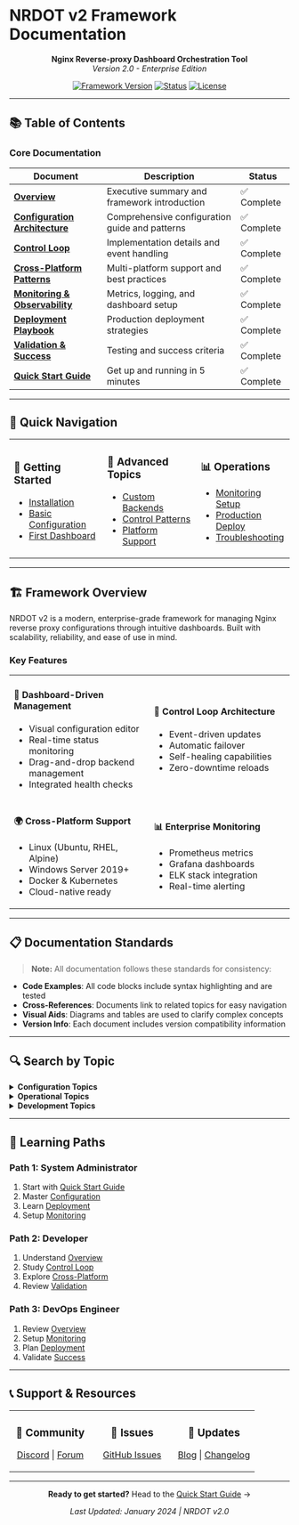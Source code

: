 # NRDOT v2 Framework Documentation

<div align="center">

**Nginx Reverse-proxy Dashboard Orchestration Tool**  
*Version 2.0 - Enterprise Edition*

[![Framework Version](https://img.shields.io/badge/NRDOT-v2.0-blue)]()
[![Status](https://img.shields.io/badge/Status-Production_Ready-green)]()
[![License](https://img.shields.io/badge/License-MIT-yellow)]()

</div>

---

## 📚 Table of Contents

### Core Documentation

| Document | Description | Status |
|----------|-------------|--------|
| [**Overview**](01-overview.md) | Executive summary and framework introduction | ✅ Complete |
| [**Configuration Architecture**](02-configuration.md) | Comprehensive configuration guide and patterns | ✅ Complete |
| [**Control Loop**](03-control-loop.md) | Implementation details and event handling | ✅ Complete |
| [**Cross-Platform Patterns**](04-cross-platform.md) | Multi-platform support and best practices | ✅ Complete |
| [**Monitoring & Observability**](05-monitoring.md) | Metrics, logging, and dashboard setup | ✅ Complete |
| [**Deployment Playbook**](06-deployment.md) | Production deployment strategies | ✅ Complete |
| [**Validation & Success**](07-validation.md) | Testing and success criteria | ✅ Complete |
| [**Quick Start Guide**](README.md) | Get up and running in 5 minutes | ✅ Complete |

---

## 🚀 Quick Navigation

<table>
<tr>
<td width="33%">

### 🎯 Getting Started
- [Installation](README.md#installation)
- [Basic Configuration](02-configuration.md#basic-setup)
- [First Dashboard](README.md#first-dashboard)

</td>
<td width="33%">

### 🔧 Advanced Topics
- [Custom Backends](02-configuration.md#backend-definitions)
- [Control Patterns](03-control-loop.md#patterns)
- [Platform Support](04-cross-platform.md)

</td>
<td width="33%">

### 📊 Operations
- [Monitoring Setup](05-monitoring.md#setup)
- [Production Deploy](06-deployment.md)
- [Troubleshooting](05-monitoring.md#troubleshooting)

</td>
</tr>
</table>

---

## 🏗️ Framework Overview

NRDOT v2 is a modern, enterprise-grade framework for managing Nginx reverse proxy configurations through intuitive dashboards. Built with scalability, reliability, and ease of use in mind.

### Key Features

<table>
<tr>
<td width="50%">

#### 🎨 **Dashboard-Driven Management**
- Visual configuration editor
- Real-time status monitoring
- Drag-and-drop backend management
- Integrated health checks

</td>
<td width="50%">

#### 🔄 **Control Loop Architecture**
- Event-driven updates
- Automatic failover
- Self-healing capabilities
- Zero-downtime reloads

</td>
</tr>
<tr>
<td width="50%">

#### 🌍 **Cross-Platform Support**
- Linux (Ubuntu, RHEL, Alpine)
- Windows Server 2019+
- Docker & Kubernetes
- Cloud-native ready

</td>
<td width="50%">

#### 📊 **Enterprise Monitoring**
- Prometheus metrics
- Grafana dashboards
- ELK stack integration
- Real-time alerting

</td>
</tr>
</table>

---

## 📋 Documentation Standards

> **Note:** All documentation follows these standards for consistency:

- **Code Examples**: All code blocks include syntax highlighting and are tested
- **Cross-References**: Documents link to related topics for easy navigation
- **Visual Aids**: Diagrams and tables are used to clarify complex concepts
- **Version Info**: Each document includes version compatibility information

---

## 🔍 Search by Topic

<details>
<summary><strong>Configuration Topics</strong></summary>

- [YAML Configuration Structure](02-configuration.md#yaml-structure)
- [Backend Pool Management](02-configuration.md#backend-definitions)
- [Health Check Configuration](02-configuration.md#health-checks)
- [SSL/TLS Settings](02-configuration.md#ssl-configuration)
- [Load Balancing Methods](02-configuration.md#load-balancing)

</details>

<details>
<summary><strong>Operational Topics</strong></summary>

- [Deployment Strategies](06-deployment.md#strategies)
- [Monitoring Setup](05-monitoring.md#setup)
- [Log Management](05-monitoring.md#logging)
- [Performance Tuning](06-deployment.md#performance)
- [Backup & Recovery](06-deployment.md#backup-recovery)

</details>

<details>
<summary><strong>Development Topics</strong></summary>

- [API Reference](03-control-loop.md#api-reference)
- [Event System](03-control-loop.md#event-system)
- [Plugin Development](03-control-loop.md#plugins)
- [Testing Framework](07-validation.md#testing)
- [Contributing Guide](README.md#contributing)

</details>

---

## 🎯 Learning Paths

### Path 1: System Administrator
1. Start with [Quick Start Guide](README.md)
2. Master [Configuration](02-configuration.md)
3. Learn [Deployment](06-deployment.md)
4. Setup [Monitoring](05-monitoring.md)

### Path 2: Developer
1. Understand [Overview](01-overview.md)
2. Study [Control Loop](03-control-loop.md)
3. Explore [Cross-Platform](04-cross-platform.md)
4. Review [Validation](07-validation.md)

### Path 3: DevOps Engineer
1. Review [Overview](01-overview.md)
2. Setup [Monitoring](05-monitoring.md)
3. Plan [Deployment](06-deployment.md)
4. Validate [Success](07-validation.md)

---

## 📞 Support & Resources

<table>
<tr>
<td width="33%" align="center">

### 💬 Community
[Discord](https://discord.gg/nrdot) | [Forum](https://forum.nrdot.io)

</td>
<td width="33%" align="center">

### 🐛 Issues
[GitHub Issues](https://github.com/nrdot/v2/issues)

</td>
<td width="33%" align="center">

### 📖 Updates
[Blog](https://blog.nrdot.io) | [Changelog](CHANGELOG.md)

</td>
</tr>
</table>

---

<div align="center">

**Ready to get started?** Head to the [Quick Start Guide](README.md) →

*Last Updated: January 2024 | NRDOT v2.0*

</div>